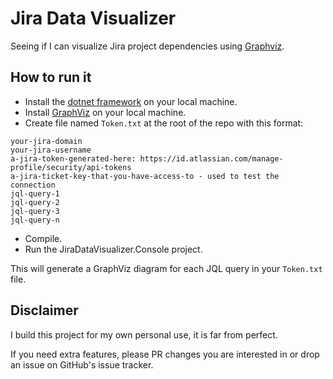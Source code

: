 # Jira Data Visualizer

Seeing if I can visualize Jira project dependencies using [Graphviz](https://graphviz.org/).

## How to run it

- Install the [dotnet framework](https://dotnet.microsoft.com/en-us/download/dotnet-framework) on your local machine.
- Install [GraphViz](https://graphviz.org/) on your local machine.
- Create file named `Token.txt` at the root of the repo with this format:
``` 
your-jira-domain
your-jira-username
a-jira-token-generated-here: https://id.atlassian.com/manage-profile/security/api-tokens
a-jira-ticket-key-that-you-have-access-to - used to test the connection
jql-query-1
jql-query-2
jql-query-3
jql-query-n
```
- Compile.
- Run the JiraDataVisualizer.Console project.

This will generate a GraphViz diagram for each JQL query in your `Token.txt` file.

## Disclaimer

I build this project for my own personal use, it is far from perfect.

If you need extra features, please PR changes you are interested in or drop an issue on GitHub's issue tracker.